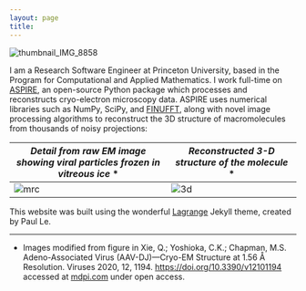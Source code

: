 ```yaml
---
layout: page
title: 
---
```


![thumbnail_IMG_8858](https://user-images.githubusercontent.com/34426450/144354025-bbfdd98f-af95-4f8e-8be8-50ef744558e6.jpeg)


I am a Research Software Engineer at Princeton University, based in the Program for Computational and Applied Mathematics. I work full-time on [ASPIRE](https://github.com/ComputationalCryoEM/ASPIRE-Python), an open-source Python package which processes and reconstructs cryo-electron microscopy data. ASPIRE uses numerical libraries such as NumPy, SciPy, and [FINUFFT](https://github.com/flatironinstitute/finufft), along with novel image processing algorithms to reconstruct the 3D structure of macromolecules from thousands of noisy projections:


| _Detail from raw EM image showing viral particles frozen in vitreous ice_ * | _Reconstructed 3-D structure of the molecule_ *|
| ------ | ------ |
| ![mrc](https://user-images.githubusercontent.com/34426450/144355201-1aea90a0-269b-4ba0-91d0-f6afd336c5fb.png) | ![3d](https://user-images.githubusercontent.com/34426450/144355210-fe05edfd-1d00-43b9-9882-a20145fb9d7e.png) |



This website was built using the wonderful [Lagrange](https://github.com/LeNPaul/Lagrange) Jekyll theme, created by Paul Le.

---------
* Images modified from figure in Xie, Q.; Yoshioka, C.K.; Chapman, M.S. Adeno-Associated Virus (AAV-DJ)—Cryo-EM Structure at 1.56 Å Resolution. Viruses 2020, 12, 1194. https://doi.org/10.3390/v12101194 accessed at [mdpi.com](mdpi.com) under open access.
